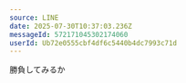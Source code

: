 ```yaml
---
source: LINE
date: 2025-07-30T10:37:03.236Z
messageId: 572171045302174060
userId: Ub72e0555cbf4df6c5440b4dc7993c71d
---
```


勝負してみるか